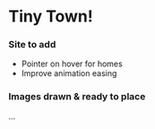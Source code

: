 # Tiny Town!

### Site to add
* Pointer on hover for homes
* Improve animation easing

### Images drawn & ready to place
...